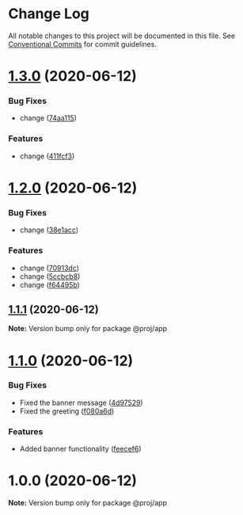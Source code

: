 # Change Log

All notable changes to this project will be documented in this file.
See [Conventional Commits](https://conventionalcommits.org) for commit guidelines.

# [1.3.0](https://github.com/blendsdk/actions_test/compare/@proj/app@1.2.0...@proj/app@1.3.0) (2020-06-12)


### Bug Fixes

* change ([74aa115](https://github.com/blendsdk/actions_test/commit/74aa115d32f9b586af21e0b5095d7371240dcad8))


### Features

* change ([411fcf3](https://github.com/blendsdk/actions_test/commit/411fcf3bcb21873a26158005ff9a207bd2cd7ea6))





# [1.2.0](https://github.com/blendsdk/actions_test/compare/@proj/app@1.1.1...@proj/app@1.2.0) (2020-06-12)


### Bug Fixes

* change ([38e1acc](https://github.com/blendsdk/actions_test/commit/38e1acc675eac2313d4f72cf17ff7ea79acb1164))


### Features

* change ([70913dc](https://github.com/blendsdk/actions_test/commit/70913dc56bac92038ea0f3b82224e4ba621ca207))
* change ([5ccbcb8](https://github.com/blendsdk/actions_test/commit/5ccbcb8832230f6de8bc1bfd2715b5175e68d0d9))
* change ([f64495b](https://github.com/blendsdk/actions_test/commit/f64495bf8ab0ca68f8ce5be87593110e77232dbf))





## [1.1.1](https://github.com/blendsdk/actions_test/compare/@proj/app@1.1.0...@proj/app@1.1.1) (2020-06-12)

**Note:** Version bump only for package @proj/app





# [1.1.0](https://github.com/blendsdk/actions_test/compare/@proj/app@1.0.0...@proj/app@1.1.0) (2020-06-12)


### Bug Fixes

* Fixed the banner message ([4d97529](https://github.com/blendsdk/actions_test/commit/4d97529a0bf4fc07efa1a4b88c62ec3d0d982624))
* Fixed the greeting ([f080a6d](https://github.com/blendsdk/actions_test/commit/f080a6d2bf728095bc922b0d1eae0a00cbfb4fa9))


### Features

* Added banner functionality ([feecef6](https://github.com/blendsdk/actions_test/commit/feecef649247369c44bcdb10707841ff48e2f91b))





# 1.0.0 (2020-06-12)

**Note:** Version bump only for package @proj/app
